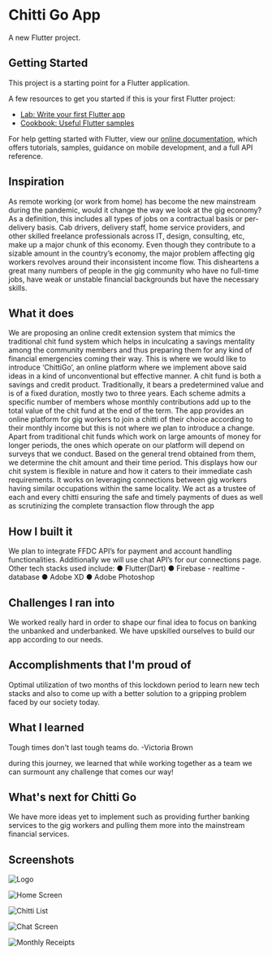# Chitti Go App

A new Flutter project.

## Getting Started

This project is a starting point for a Flutter application.

A few resources to get you started if this is your first Flutter project:

- [Lab: Write your first Flutter app](https://flutter.dev/docs/get-started/codelab)
- [Cookbook: Useful Flutter samples](https://flutter.dev/docs/cookbook)

For help getting started with Flutter, view our
[online documentation](https://flutter.dev/docs), which offers tutorials,
samples, guidance on mobile development, and a full API reference.

## Inspiration

As remote working (or work from home) has become the new mainstream during the pandemic,
would it change the way we look at the gig economy? As a definition, this includes all types of
jobs on a contractual basis or per-delivery basis. Cab drivers, delivery staff, home service
providers, and other skilled freelance professionals across IT, design, consulting, etc, make up a
major chunk of this economy.
Even though they contribute to a sizable amount in the country’s economy, the major problem
affecting gig workers revolves around their inconsistent income flow. This disheartens a great
many numbers of people in the gig community who have no full-time jobs, have weak or unstable
financial backgrounds but have the necessary skills.

## What it does

We are proposing an online credit extension system that mimics the traditional chit fund system
which helps in inculcating a savings mentality among the community members and thus
preparing them for any kind of financial emergencies coming their way.
This is where we would like to introduce ‘ChittiGo’, an online platform where we implement
above said ideas in a kind of unconventional but effective manner.
A chit fund is both a savings and credit product. Traditionally, it bears a predetermined value
and is of a fixed duration, mostly two to three years. Each scheme admits a specific number of
members whose monthly contributions add up to the total value of the chit fund at the end of the
term.
The app provides an online platform for gig workers to join a chitti of their choice according to
their monthly income but this is not where we plan to introduce a change.
Apart from traditional chit funds which work on large amounts of money for longer periods, the
ones which operate on our platform will depend on surveys that we conduct. Based on the
general trend obtained from them, we determine the chit amount and their time period. This
displays how our chit system is flexible in nature and how it caters to their immediate cash
requirements. It works on leveraging connections between gig workers having similar
occupations within the same locality.
We act as a trustee of each and every chitti ensuring the safe and timely payments of dues as
well as scrutinizing the complete transaction flow through the app


## How I built it

We plan to integrate FFDC API’s for payment and account handling functionalities. Additionally
we will use chat API’s for our connections page. Other tech stacks used include:
● Flutter(Dart)
● Firebase - realtime - database
● Adobe XD
● Adobe Photoshop

## Challenges I ran into

We worked really hard in order to shape our final idea to focus on banking the unbanked and
underbanked. We have upskilled ourselves to build our app according to our needs.

## Accomplishments that I'm proud of

Optimal utilization of two months of this lockdown period to learn new tech stacks and also to
come up with a better solution to a gripping problem faced by our society today.

## What I learned

Tough times don't last tough teams do.
-Victoria Brown

during this journey, we learned that while working together as a team we can surmount any challenge that comes our way!

## What's next for Chitti Go

We have more ideas yet to implement such as providing further banking services to the gig
workers and pulling them more into the mainstream financial services.

## Screenshots

![Logo](../master/images/1613053577608.jpg)

![Home Screen](../master/images/1613053577767.jpg)

![Chitti List](../master/images/1613053577742.jpg)

![Chat Screen](../master/images/1613053577575.jpg)

![Monthly Receipts](../master/images/1613053577717.jpg)
